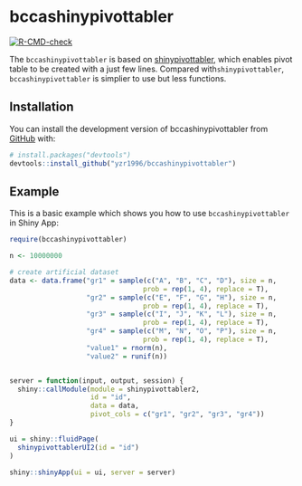 
<!-- README.md is generated from README.Rmd. Please edit that file -->

# bccashinypivottabler

<!-- badges: start -->

[![R-CMD-check](https://github.com/yzr1996/bccashinypivottabler/workflows/R-CMD-check/badge.svg)](https://github.com/yzr1996/bccashinypivottabler/actions)
<!-- badges: end -->

The `bccashinypivottabler` is based on [shinypivottabler](https://github.com/datastorm-open/shinypivottabler), which enables pivot table to be created with a just few lines. Compared with`shinypivottabler`, `bccashinypivottabler` is simplier to use but less functions.

## Installation

You can install the development version of bccashinypivottabler from
[GitHub](https://github.com/) with:

``` r
# install.packages("devtools")
devtools::install_github("yzr1996/bccashinypivottabler")
```

## Example

This is a basic example which shows you how to use `bccashinypivottabler` in Shiny App:

``` r
require(bccashinypivottabler)

n <- 10000000

# create artificial dataset
data <- data.frame("gr1" = sample(c("A", "B", "C", "D"), size = n,
                                 prob = rep(1, 4), replace = T),
                   "gr2" = sample(c("E", "F", "G", "H"), size = n,
                                 prob = rep(1, 4), replace = T),
                   "gr3" = sample(c("I", "J", "K", "L"), size = n,
                                 prob = rep(1, 4), replace = T),
                   "gr4" = sample(c("M", "N", "O", "P"), size = n,
                                 prob = rep(1, 4), replace = T),
                   "value1" = rnorm(n),
                   "value2" = runif(n))


server = function(input, output, session) {
  shiny::callModule(module = shinypivottabler2,
                    id = "id",
                    data = data,
                    pivot_cols = c("gr1", "gr2", "gr3", "gr4"))
}

ui = shiny::fluidPage(
  shinypivottablerUI2(id = "id")
)

shiny::shinyApp(ui = ui, server = server)

```
